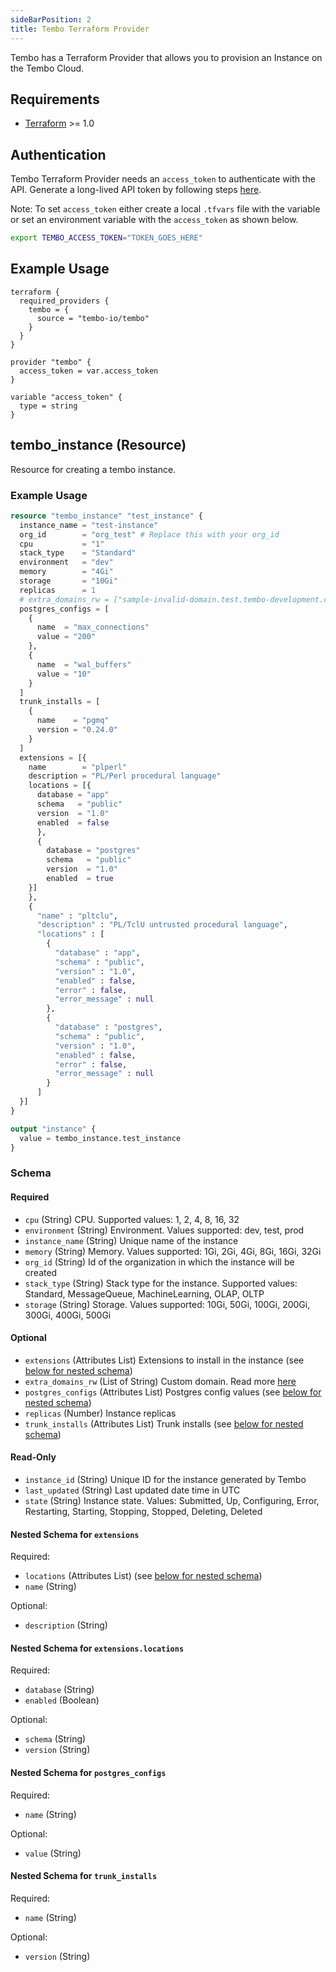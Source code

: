 ```yaml
---
sideBarPosition: 2
title: Tembo Terraform Provider
---
```


Tembo has a Terraform Provider that allows you to provision an Instance on the Tembo Cloud.

## Requirements

-   [Terraform](https://www.terraform.io/downloads.html) >= 1.0

## Authentication

Tembo Terraform Provider needs an `access_token` to authenticate with the API. Generate a long-lived API token by following steps [here](https://tembo.io/docs/tembo-cloud/security-and-authentication/api-authentication).

Note: To set `access_token` either create a local `.tfvars` file with the variable or set an environment variable with the `access_token` as shown below.

```bash
export TEMBO_ACCESS_TOKEN="TOKEN_GOES_HERE"
```

## Example Usage

```hcl
terraform {
  required_providers {
    tembo = {
      source = "tembo-io/tembo"
    }
  }
}

provider "tembo" {
  access_token = var.access_token
}

variable "access_token" {
  type = string
}
```

## tembo_instance (Resource)

Resource for creating a tembo instance.

### Example Usage

```terraform
resource "tembo_instance" "test_instance" {
  instance_name = "test-instance"
  org_id        = "org_test" # Replace this with your org_id
  cpu           = "1"
  stack_type    = "Standard"
  environment   = "dev"
  memory        = "4Gi"
  storage       = "10Gi"
  replicas      = 1
  # extra_domains_rw = ["sample-invalid-domain.test.tembo-development.com"]
  postgres_configs = [
    {
      name  = "max_connections"
      value = "200"
    },
    {
      name  = "wal_buffers"
      value = "10"
    }
  ]
  trunk_installs = [
    {
      name    = "pgmq"
      version = "0.24.0"
    }
  ]
  extensions = [{
    name        = "plperl"
    description = "PL/Perl procedural language"
    locations = [{
      database = "app"
      schema   = "public"
      version  = "1.0"
      enabled  = false
      },
      {
        database = "postgres"
        schema   = "public"
        version  = "1.0"
        enabled  = true
    }]
    },
    {
      "name" : "pltclu",
      "description" : "PL/TclU untrusted procedural language",
      "locations" : [
        {
          "database" : "app",
          "schema" : "public",
          "version" : "1.0",
          "enabled" : false,
          "error" : false,
          "error_message" : null
        },
        {
          "database" : "postgres",
          "schema" : "public",
          "version" : "1.0",
          "enabled" : false,
          "error" : false,
          "error_message" : null
        }
      ]
  }]
}

output "instance" {
  value = tembo_instance.test_instance
}
```

### Schema

#### Required

-   `cpu` (String) CPU. Supported values: 1, 2, 4, 8, 16, 32
-   `environment` (String) Environment. Values supported: dev, test, prod
-   `instance_name` (String) Unique name of the instance
-   `memory` (String) Memory. Values supported: 1Gi, 2Gi, 4Gi, 8Gi, 16Gi, 32Gi
-   `org_id` (String) Id of the organization in which the instance will be created
-   `stack_type` (String) Stack type for the instance. Supported values: Standard, MessageQueue, MachineLearning, OLAP, OLTP
-   `storage` (String) Storage. Values supported: 10Gi, 50Gi, 100Gi, 200Gi, 300Gi, 400Gi, 500Gi

#### Optional

-   `extensions` (Attributes List) Extensions to install in the instance (see [below for nested schema](#nestedatt--extensions))
-   `extra_domains_rw` (List of String) Custom domain. Read more [here](https://tembo.io/docs/tembo-cloud/custom-domains/)
-   `postgres_configs` (Attributes List) Postgres config values (see [below for nested schema](#nestedatt--postgres_configs))
-   `replicas` (Number) Instance replicas
-   `trunk_installs` (Attributes List) Trunk installs (see [below for nested schema](#nestedatt--trunk_installs))

#### Read-Only

-   `instance_id` (String) Unique ID for the instance generated by Tembo
-   `last_updated` (String) Last updated date time in UTC
-   `state` (String) Instance state. Values: Submitted, Up, Configuring, Error, Restarting, Starting, Stopping, Stopped, Deleting, Deleted

<a id="nestedatt--extensions"></a>

#### Nested Schema for `extensions`

Required:

-   `locations` (Attributes List) (see [below for nested schema](#nestedatt--extensions--locations))
-   `name` (String)

Optional:

-   `description` (String)

<a id="nestedatt--extensions--locations"></a>

#### Nested Schema for `extensions.locations`

Required:

-   `database` (String)
-   `enabled` (Boolean)

Optional:

-   `schema` (String)
-   `version` (String)

<a id="nestedatt--postgres_configs"></a>

#### Nested Schema for `postgres_configs`

Required:

-   `name` (String)

Optional:

-   `value` (String)

<a id="nestedatt--trunk_installs"></a>

#### Nested Schema for `trunk_installs`

Required:

-   `name` (String)

Optional:

-   `version` (String)
